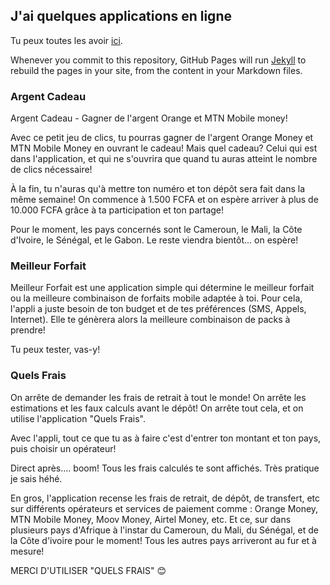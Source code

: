 ## J'ai quelques applications en ligne

Tu peux toutes les avoir [ici](https://play.google.com/store/apps/developer?id=MightyDev).

Whenever you commit to this repository, GitHub Pages will run [Jekyll](https://jekyllrb.com/) to rebuild the pages in your site, from the content in your Markdown files.

### Argent Cadeau

Argent Cadeau - Gagner de l'argent Orange et MTN Mobile money!

Avec ce petit jeu de clics, tu pourras gagner de l'argent Orange Money et MTN Mobile Money en ouvrant le cadeau! Mais quel cadeau? Celui qui est dans l'application, et qui ne s'ouvrira que quand tu auras atteint le nombre de clics nécessaire!

À la fin, tu n'auras qu'à mettre ton numéro et ton dépôt sera fait dans la même semaine! On commence à 1.500 FCFA et on espère arriver à plus de 10.000 FCFA grâce à ta participation et ton partage!

Pour le moment, les pays concernés sont le Cameroun, le Mali, la Côte d'Ivoire, le Sénégal, et le Gabon. Le reste viendra bientôt... on espère!


### Meilleur Forfait

Meilleur Forfait est une application simple qui détermine le meilleur forfait ou la meilleure combinaison de forfaits mobile adaptée à toi. Pour cela, l'appli a juste besoin de ton budget et de tes préférences (SMS, Appels, Internet). Elle te génèrera alors la meilleure combinaison de packs à prendre!

Tu peux tester, vas-y!


### Quels Frais

On arrête de demander les frais de retrait à tout le monde! On arrête les estimations et les faux calculs avant le dépôt! On arrête tout cela, et on utilise l'application "Quels Frais".

Avec l'appli, tout ce que tu as à faire c'est d'entrer ton montant et ton pays, puis choisir un opérateur!

Direct après.... boom! Tous les frais calculés te sont affichés. Très pratique je sais héhé.

En gros, l'application recense les frais de retrait, de dépôt, de transfert, etc sur différents opérateurs et services de paiement comme : Orange Money, MTN Mobile Money, Moov Money, Airtel Money, etc. Et ce, sur dans plusieurs pays d'Afrique à l'instar du Cameroun, du Mali, du Sénégal, et de la Côte d'ivoire pour le moment! Tous les autres pays arriveront au fur et à mesure!

MERCI D'UTILISER "QUELS FRAIS" 😊
